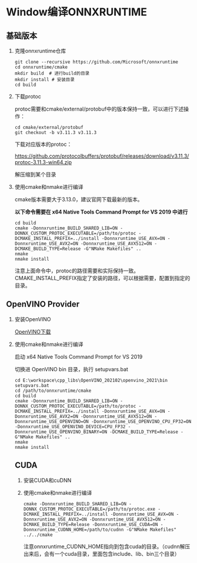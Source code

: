 # Window编译ONNXRUNTIME

## 基础版本

1. 克隆onnxruntime仓库

   ```shell
   git clone --recursive https://github.com/Microsoft/onnxruntime
   cd onnxruntime/cmake
   mkdir build  # 进行build的目录
   mkdir install # 安装目录
   cd build
   ```

2. 下载protoc

   protoc需要和cmake/external/protobuf中的版本保持一致，可以进行下述操作：

   ```shell
   cd cmake/external/protobuf
   git checkout -b v3.11.3 v3.11.3
   ```

   下载对应版本的protoc：

   https://github.com/protocolbuffers/protobuf/releases/download/v3.11.3/protoc-3.11.3-win64.zip

   解压缩到某个目录

3. 使用cmake和nmake进行编译

   cmake版本需要大于3.13.0，建议官网下载最新的版本。

   **以下命令需要在 x64 Native Tools Command Prompt for VS 2019 中进行**
   
   ```shell
   cd build
   cmake -Donnxruntime_BUILD_SHARED_LIB=ON -DONNX_CUSTOM_PROTOC_EXECUTABLE=/path/to/protoc -DCMAKE_INSTALL_PREFIX=../install -Donnxruntime_USE_AVX=ON -Donnxruntime_USE_AVX2=ON -Donnxruntime_USE_AVX512=ON -DCMAKE_BUILD_TYPE=Release -G"NMake Makefiles" ..
   nmake
   nmake install
   ```
   
   注意上面命令中，protoc的路径需要和实际保持一致。CMAKE_INSTALL_PREFIX指定了安装的路径，可以根据需要，配置到指定的目录。

## OpenVINO Provider

1. 安装OpenVINO

   [OpenVINO下载](!https://software.intel.com/content/www/us/en/develop/tools/openvino-toolkit/download.html#operatingsystem=Windows&#distributions=Web%20&%20Local%20(recommended)&#options=Local)

2. 使用cmake和nmake进行编译

   启动 x64 Native Tools Command Prompt for VS 2019

   切换进 OpenVINO bin 目录，执行 setupvars.bat

   ```shell
   cd E:\workspace\cpp_libs\OpenVINO_202102\openvino_2021\bin
   setupvars.bat
   cd /path/to/onnxruntime/cmake
   cd build
   cmake -Donnxruntime_BUILD_SHARED_LIB=ON -DONNX_CUSTOM_PROTOC_EXECUTABLE=/path/to/protoc -DCMAKE_INSTALL_PREFIX=../install -Donnxruntime_USE_AVX=ON -Donnxruntime_USE_AVX2=ON -Donnxruntime_USE_AVX512=ON -Donnxruntime_USE_OPENVINO=ON -Donnxruntime_USE_OPENVINO_CPU_FP32=ON -Donnxruntime_USE_OPENVINO_DEVICE=CPU_FP32 -Donnxruntime_USE_OPENVINO_BINARY=ON -DCMAKE_BUILD_TYPE=Release -G"NMake Makefiles" ..
   nmake
   nmake install
   ```

   ## CUDA
   
   1. 安装CUDA和cuDNN
   
   2. 使用cmake和nmake进行编译
   
      ```shell
      cmake -Donnxruntime_BUILD_SHARED_LIB=ON -DONNX_CUSTOM_PROTOC_EXECUTABLE=/path/to/protoc.exe -DCMAKE_INSTALL_PREFIX=../install -Donnxruntime_USE_AVX=ON -Donnxruntime_USE_AVX2=ON -Donnxruntime_USE_AVX512=ON -DCMAKE_BUILD_TYPE=Release -Donnxruntime_USE_CUDA=ON -Donnxruntime_CUDNN_HOME=/path/to/cudnn -G"NMake Makefiles" ../../cmake
      ```
   
      注意onnxruntime_CUDNN_HOME指向到包含cuda的目录。（cudnn解压出来后，会有一个cuda目录，里面包含include、lib、bin三个目录）